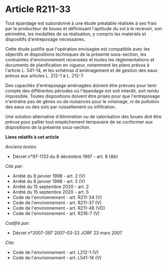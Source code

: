 # Article R211-33

Tout épandage est subordonné à une étude préalable réalisée à ses frais par le producteur de boues et définissant l'aptitude
du sol à le recevoir, son périmètre, les modalités de sa réalisation, y compris les matériels et dispositifs d'entreposage
nécessaires. 

Cette étude justifie que l'opération envisagée est compatible avec les objectifs et dispositions techniques de la présente
sous-section, les contraintes d'environnement recensées et toutes les réglementations et documents de planification en
vigueur, notamment les plans prévus à l'article L. 541-14, et les schémas d'aménagement et de gestion des eaux prévus aux
articles L. 212-1 à L. 212-7. 

Des capacités d'entreposage aménagées doivent être prévues pour tenir compte des différentes périodes où l'épandage est soit
interdit, soit rendu impossible. Toutes dispositions doivent être prises pour que l'entreposage n'entraîne pas de gênes ou de
nuisances pour le voisinage, ni de pollution des eaux ou des sols par ruissellement ou infiltration. 

Une solution alternative d'élimination ou de valorisation des boues doit être prévue pour pallier tout empêchement temporaire
de se conformer aux dispositions de la présente sous-section.

**Liens relatifs à cet article**

_Anciens textes_:

  - Décret n°97-1133 du 8 décembre 1997 - art. 8 (Ab)

_Cité par_:

  - Arrêté du 8 janvier 1998 - art. 2 (V)
  - Arrêté du 8 janvier 1998 - art. 5 (V)
  - Arrêté du 15 septembre 2020 - art. 2
  - Arrêté du 15 septembre 2020 - art. 5
  - Code de l'environnement - art. R211-34 (V)
  - Code de l'environnement - art. R211-37 (V)
  - Code de l'environnement - art. R211-46 (VD)
  - Code de l'environnement - art. R216-7 (V)

_Codifié par_:

  - Décret n°2007-397 2007-03-22 JORF 23 mars 2007

_Cite_:

  - Code de l'environnement - art. L212-1 (V)
  - Code de l'environnement - art. L541-14 (V)
